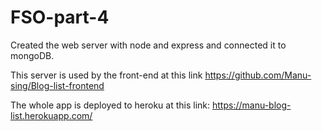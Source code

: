 # FSO-part-4

Created the web server with node and express and connected it to mongoDB. 

This server is used by the front-end at this link https://github.com/Manu-sing/Blog-list-frontend

The whole app is deployed to heroku at this link: https://manu-blog-list.herokuapp.com/